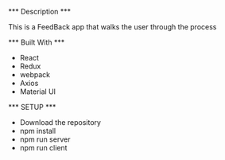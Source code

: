 
*** Description ***

This is a FeedBack app that walks the user through the process 

*** Built With ***

 - React
 - Redux
 - webpack
 - Axios
 - Material UI

*** SETUP  ***

 - Download the repository 
 - npm install
 - npm run server
 - npm run client


